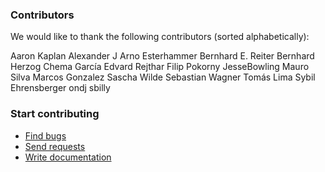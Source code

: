 <!--
SPDX-FileCopyrightText: 2020 IntelMQ Team

SPDX-License-Identifier: AGPL-3.0-or-later
-->

### Contributors

We would like to thank the following contributors (sorted alphabetically):

Aaron Kaplan
Alexander J
Arno Esterhammer
Bernhard E. Reiter
Bernhard Herzog
Chema García
Edvard Rejthar
Filip Pokorny
JesseBowling
Mauro Silva
Marcos Gonzalez
Sascha Wilde
Sebastian Wagner
Tomás Lima
Sybil Ehrensberger
ondj
sbilly

### Start contributing

* [Find bugs](https://github.com/certtools/intelmq-manager/issues)
* [Send requests](https://github.com/certtools/intelmq-manager/issues)
* [Write documentation](https://github.com/certtools/intelmq-manager/tree/master/docs)
